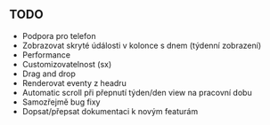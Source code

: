 ## TODO
* Podpora pro telefon
* Zobrazovat skryté údálosti v kolonce s dnem (týdenní zobrazení)
* Performance 
* Customizovatelnost (sx)
* Drag and drop 
* Renderovat eventy z headru
* Automatic scroll při přepnutí týden/den view na pracovní dobu
* Samozřejmě bug fixy
* Dopsat/přepsat dokumentaci k novým featurám 